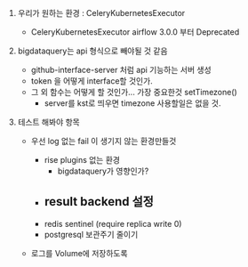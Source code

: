 1. 우리가 원하는 환경 : CeleryKubernetesExecutor
    - CeleryKubernetesExecutor airflow 3.0.0 부터 Deprecated 

2. bigdataquery는 api 형식으로 빼야될 것 같음
	- github-interface-server 처럼 api 기능하는 서버 생성
	- token 을 어떻게 interface할 것인가.
	- 그 외 함수는 어떻게 할 것인가... 가장 중요한것 setTimezone()
		- server를 kst로 띄우면 timezone 사용할일은 없을 것.


0. 테스트 해봐야 항목
	- 우선 log 없는 fail 이 생기지 않는 환경만들것
		- rise plugins 없는 환경
			- bigdataquery가 영향인가?
		- result backend 설정
			- 
		- redis sentinel (require replica write 0)
		- postgresql 보관주기 줄이기
	
	- 로그를 Volume에 저장하도록
	
    
